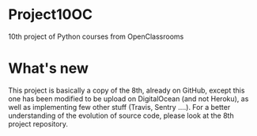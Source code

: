 # Project10OC
10th project of Python courses from OpenClassrooms

# What's new
This project is basically a copy of the 8th, already on GitHub, except this one has been modified to be upload on DigitalOcean (and not Heroku), as well as implementing few other stuff (Travis, Sentry ....). For a better understanding of the evolution of source code, please look at the 8th project repository.
